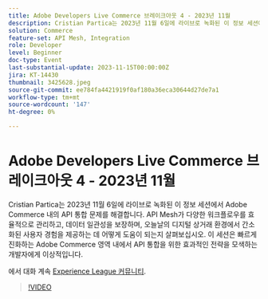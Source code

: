 ```yaml
---
title: Adobe Developers Live Commerce 브레이크아웃 4 - 2023년 11월
description: Cristian Partica는 2023년 11월 6일에 라이브로 녹화된 이 정보 세션에서 Adobe Commerce 내의 API 통합 문제를 해결합니다. API Mesh가 다양한 워크플로우를 효율적으로 관리하고, 데이터 일관성을 보장하며, 오늘날의 디지털 상거래 환경에서 간소화된 사용자 경험을 제공하는 데 어떻게 도움이 되는지 살펴보십시오. 이 세션은 빠르게 진화하는 Adobe Commerce 영역 내에서 API 통합을 위한 효과적인 전략을 모색하는 개발자에게 이상적입니다.
solution: Commerce
feature-set: API Mesh, Integration
role: Developer
level: Beginner
doc-type: Event
last-substantial-update: 2023-11-15T00:00:00Z
jira: KT-14430
thumbnail: 3425628.jpeg
source-git-commit: ee784fa4421919f0af180a36eca30644d27de7a1
workflow-type: tm+mt
source-wordcount: '147'
ht-degree: 0%

---
```



# Adobe Developers Live Commerce 브레이크아웃 4 - 2023년 11월

Cristian Partica는 2023년 11월 6일에 라이브로 녹화된 이 정보 세션에서 Adobe Commerce 내의 API 통합 문제를 해결합니다. API Mesh가 다양한 워크플로우를 효율적으로 관리하고, 데이터 일관성을 보장하며, 오늘날의 디지털 상거래 환경에서 간소화된 사용자 경험을 제공하는 데 어떻게 도움이 되는지 살펴보십시오. 이 세션은 빠르게 진화하는 Adobe Commerce 영역 내에서 API 통합을 위한 효과적인 전략을 모색하는 개발자에게 이상적입니다.

에서 대화 계속 [Experience League 커뮤니티](https://adobe.ly/3ttN8tz).

>[!VIDEO](https://video.tv.adobe.com/v/3425628/?learn=on)
